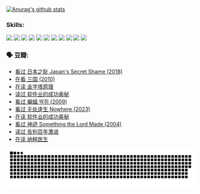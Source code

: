 
[![Anurag's github stats](https://github-readme-stats.vercel.app/api?username=w940853815)](https://github.com/anuraghazra/github-readme-stats)

### Skills:

<code><img height="32" src="https://cdn.jsdelivr.net/npm/simple-icons@v5/icons/python.svg"></code>
<code><img height="32" src="https://cdn.jsdelivr.net/npm/simple-icons@v5/icons/javascript.svg"></code>
<code><img height="32" src="https://cdn.jsdelivr.net/npm/simple-icons@v5/icons/django.svg"></code>
<code><img height="32" src="https://cdn.jsdelivr.net/npm/simple-icons@v5/icons/flask.svg"></code>
<code><img height="32" src="https://cdn.jsdelivr.net/npm/simple-icons@v5/icons/vuetify.svg"></code>
<code><img height="32" src="https://cdn.jsdelivr.net/npm/simple-icons@v5/icons/git.svg"></code>
<code><img height="32" src="https://cdn.jsdelivr.net/npm/simple-icons@v5/icons/docker.svg"></code>
<code><img height="32" src="https://cdn.jsdelivr.net/npm/simple-icons@v5/icons/postgresql.svg"></code>
<code><img height="32" src="https://cdn.jsdelivr.net/npm/simple-icons@v5/icons/elasticsearch.svg"></code>
<code><img height="32" src="https://cdn.jsdelivr.net/npm/simple-icons@v5/icons/macos.svg"></code>
<code><img height="32" src="https://cdn.jsdelivr.net/npm/simple-icons@v5/icons/linux.svg"></code>

### 🗣 豆瓣:

<!-- DOUBAN-ACTIVITIES:START -->
- [看过 日本之耻 Japan's Secret Shame‎ (2018)](https://www.douban.com/people/136069238/status/4431579101/?_i=00712932)
- [在看 三国‎ (2010)](https://www.douban.com/people/136069238/status/4430559482/?_i=00712932)
- [在读 金字塔原理](https://www.douban.com/people/136069238/status/4424812753/?_i=00712932)
- [读过 软件业的成功奥秘](https://www.douban.com/people/136069238/status/4424809958/?_i=00712932)
- [看过 蝙蝠 박쥐‎ (2009)](https://www.douban.com/people/136069238/status/4422787315/?_i=00712932)
- [看过 无处逢生 Nowhere‎ (2023)](https://www.douban.com/people/136069238/status/4416454713/?_i=00712932)
- [在读 软件业的成功奥秘](https://www.douban.com/people/136069238/status/4414815312/?_i=00712932)
- [看过 神迹 Something the Lord Made‎ (2004)](https://www.douban.com/people/136069238/status/4409691983/?_i=00712932)
- [读过 告别百年激进](https://www.douban.com/people/136069238/status/4406414036/?_i=00712932)
- [在读 纳粹医生](https://www.douban.com/people/136069238/status/4406413750/?_i=00712932)
<!-- DOUBAN-ACTIVITIES:END -->


![Snake animation](https://raw.githubusercontent.com/w940853815/w940853815/output/github-contribution-grid-snake.svg)

<!--
**w940853815/w940853815** is a ✨ _special_ ✨ repository because its `README.md` (this file) appears on your GitHub profile.

Here are some ideas to get you started:

- 🔭 I’m currently working on ...
- 🌱 I’m currently learning ...
- 👯 I’m looking to collaborate on ...
- 🤔 I’m looking for help with ...
- 💬 Ask me about ...
- 📫 How to reach me: ...
- 😄 Pronouns: ...
- ⚡ Fun fact: ...
-->

